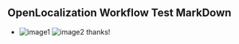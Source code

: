 ## OpenLocalization Workflow Test MarkDown
* ![image1](.\624497c8-411c-490c-a3bc-8c22b8ce14dd.PNG)   ![image2](.\68ad0ec7-498d-4d8e-8586-cabd7c120717.png) 
thanks!